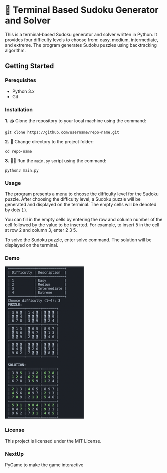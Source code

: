 # 🧩 Terminal Based Sudoku Generator and Solver
This is a terminal-based Sudoku generator and solver written in Python. It provides four difficulty levels to choose from: easy, medium, intermediate, and extreme. The program generates Sudoku puzzles using backtracking algorithm.

## Getting Started
### Perequisites
* Python 3.x
* Git

### Installation
**1.** 📥 Clone the repository to your local machine using the command:
```terminal
git clone https://github.com/username/repo-name.git
```

**2.** 📂 Change directory to the project folder:
```terminal
cd repo-name
```

**3.** 🏃‍♀️ Run the `main.py` script using the command:
```terminal
python3 main.py
```

### Usage
The program presents a menu to choose the difficulty level for the Sudoku puzzle. After choosing the difficulty level, a Sudoku puzzle will be generated and displayed on the terminal. The empty cells will be denoted by dots (.).

You can fill in the empty cells by entering the row and column number of the cell followed by the value to be inserted. For example, to insert 5 in the cell at row 2 and column 3, enter 2 3 5.

To solve the Sudoku puzzle, enter solve command. The solution will be displayed on the terminal.

### Demo
<img src="/img/demo.png" width=50% height=20%>

### License
This project is licensed under the MIT License. 

### NextUp
PyGame to make the game interactive
